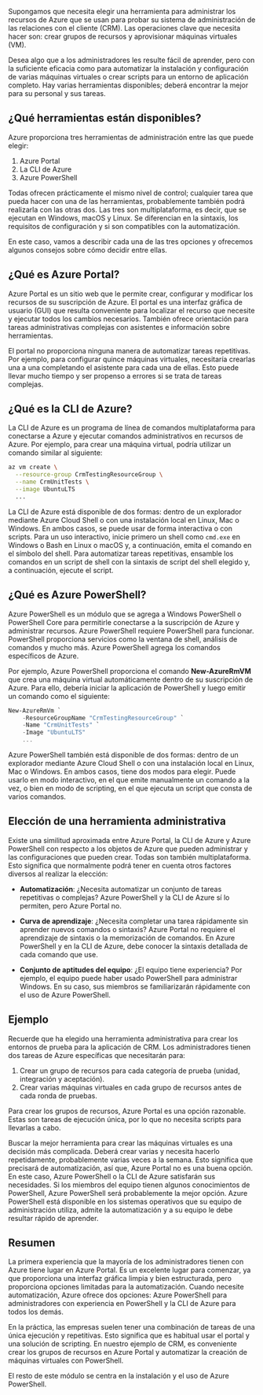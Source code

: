 Supongamos que necesita elegir una herramienta para administrar los recursos de Azure que se usan para probar su sistema de administración de las relaciones con el cliente (CRM). Las operaciones clave que necesita hacer son: crear grupos de recursos y aprovisionar máquinas virtuales (VM).

Desea algo que a los administradores les resulte fácil de aprender, pero con la suficiente eficacia como para automatizar la instalación y configuración de varias máquinas virtuales o crear scripts para un entorno de aplicación completo. Hay varias herramientas disponibles; deberá encontrar la mejor para su personal y sus tareas.

## <a name="what-tools-are-available"></a>¿Qué herramientas están disponibles?
Azure proporciona tres herramientas de administración entre las que puede elegir: 

1. Azure Portal 
2. La CLI de Azure
3. Azure PowerShell

Todas ofrecen prácticamente el mismo nivel de control; cualquier tarea que pueda hacer con una de las herramientas, probablemente también podrá realizarla con las otras dos. Las tres son multiplataforma, es decir, que se ejecutan en Windows, macOS y Linux. Se diferencian en la sintaxis, los requisitos de configuración y si son compatibles con la automatización.

En este caso, vamos a describir cada una de las tres opciones y ofrecemos algunos consejos sobre cómo decidir entre ellas. 

## <a name="what-is-the-azure-portal"></a>¿Qué es Azure Portal?
Azure Portal es un sitio web que le permite crear, configurar y modificar los recursos de su suscripción de Azure. El portal es una interfaz gráfica de usuario (GUI) que resulta conveniente para localizar el recurso que necesite y ejecutar todos los cambios necesarios. También ofrece orientación para tareas administrativas complejas con asistentes e información sobre herramientas.

El portal no proporciona ninguna manera de automatizar tareas repetitivas. Por ejemplo, para configurar quince máquinas virtuales, necesitaría crearlas una a una completando el asistente para cada una de ellas. Esto puede llevar mucho tiempo y ser propenso a errores si se trata de tareas complejas. 

## <a name="what-is-the-azure-cli"></a>¿Qué es la CLI de Azure?
La CLI de Azure es un programa de línea de comandos multiplataforma para conectarse a Azure y ejecutar comandos administrativos en recursos de Azure. Por ejemplo, para crear una máquina virtual, podría utilizar un comando similar al siguiente:

```bash
az vm create \
  --resource-group CrmTestingResourceGroup \
  --name CrmUnitTests \
  --image UbuntuLTS
  ...
```

La CLI de Azure está disponible de dos formas: dentro de un explorador mediante Azure Cloud Shell o con una instalación local en Linux, Mac o Windows. En ambos casos, se puede usar de forma interactiva o con scripts. Para un uso interactivo, inicie primero un shell como `cmd.exe` en Windows o Bash en Linux o macOS y, a continuación, emita el comando en el símbolo del shell. Para automatizar tareas repetitivas, ensamble los comandos en un script de shell con la sintaxis de script del shell elegido y, a continuación, ejecute el script.

## <a name="what-is-azure-powershell"></a>¿Qué es Azure PowerShell?
Azure PowerShell es un módulo que se agrega a Windows PowerShell o PowerShell Core para permitirle conectarse a la suscripción de Azure y administrar recursos. Azure PowerShell requiere PowerShell para funcionar. PowerShell proporciona servicios como la ventana de shell, análisis de comandos y mucho más. Azure PowerShell agrega los comandos específicos de Azure.

Por ejemplo, Azure PowerShell proporciona el comando **New-AzureRmVM** que crea una máquina virtual automáticamente dentro de su suscripción de Azure. Para ello, debería iniciar la aplicación de PowerShell y luego emitir un comando como el siguiente:

```powershell
New-AzureRmVm `
    -ResourceGroupName "CrmTestingResourceGroup" `
    -Name "CrmUnitTests" `
    -Image "UbuntuLTS"
    ...
```

Azure PowerShell también está disponible de dos formas: dentro de un explorador mediante Azure Cloud Shell o con una instalación local en Linux, Mac o Windows. En ambos casos, tiene dos modos para elegir. Puede usarlo en modo interactivo, en el que emite manualmente un comando a la vez, o bien en modo de scripting, en el que ejecuta un script que consta de varios comandos.

## <a name="how-to-choose-an-administrative-tool"></a>Elección de una herramienta administrativa
Existe una similitud aproximada entre Azure Portal, la CLI de Azure y Azure PowerShell con respecto a los objetos de Azure que pueden administrar y las configuraciones que pueden crear. Todas son también multiplataforma. Esto significa que normalmente podrá tener en cuenta otros factores diversos al realizar la elección:

- **Automatización**: ¿Necesita automatizar un conjunto de tareas repetitivas o complejas? Azure PowerShell y la CLI de Azure sí lo permiten, pero Azure Portal no.

- **Curva de aprendizaje**: ¿Necesita completar una tarea rápidamente sin aprender nuevos comandos o sintaxis? Azure Portal no requiere el aprendizaje de sintaxis o la memorización de comandos. En Azure PowerShell y en la CLI de Azure, debe conocer la sintaxis detallada de cada comando que use.

- **Conjunto de aptitudes del equipo**: ¿El equipo tiene experiencia? Por ejemplo, el equipo puede haber usado PowerShell para administrar Windows. En su caso, sus miembros se familiarizarán rápidamente con el uso de Azure PowerShell.

## <a name="example"></a>Ejemplo
Recuerde que ha elegido una herramienta administrativa para crear los entornos de prueba para la aplicación de CRM. Los administradores tienen dos tareas de Azure específicas que necesitarán para:

1. Crear un grupo de recursos para cada categoría de prueba (unidad, integración y aceptación).
2. Crear varias máquinas virtuales en cada grupo de recursos antes de cada ronda de pruebas.

Para crear los grupos de recursos, Azure Portal es una opción razonable. Estas son tareas de ejecución única, por lo que no necesita scripts para llevarlas a cabo.

Buscar la mejor herramienta para crear las máquinas virtuales es una decisión más complicada. Deberá crear varias y necesita hacerlo repetidamente, probablemente varias veces a la semana. Esto significa que precisará de automatización, así que, Azure Portal no es una buena opción. En este caso, Azure PowerShell o la CLI de Azure satisfarán sus necesidades. Si los miembros del equipo tienen algunos conocimientos de PowerShell, Azure PowerShell será probablemente la mejor opción. Azure PowerShell está disponible en los sistemas operativos que su equipo de administración utiliza, admite la automatización y a su equipo le debe resultar rápido de aprender.

## <a name="summary"></a>Resumen
La primera experiencia que la mayoría de los administradores tienen con Azure tiene lugar en Azure Portal. Es un excelente lugar para comenzar, ya que proporciona una interfaz gráfica limpia y bien estructurada, pero proporciona opciones limitadas para la automatización. Cuando necesite automatización, Azure ofrece dos opciones: Azure PowerShell para administradores con experiencia en PowerShell y la CLI de Azure para todos los demás.

En la práctica, las empresas suelen tener una combinación de tareas de una única ejecución y repetitivas. Esto significa que es habitual usar el portal y una solución de scripting. En nuestro ejemplo de CRM, es conveniente crear los grupos de recursos en Azure Portal y automatizar la creación de máquinas virtuales con PowerShell.

El resto de este módulo se centra en la instalación y el uso de Azure PowerShell.